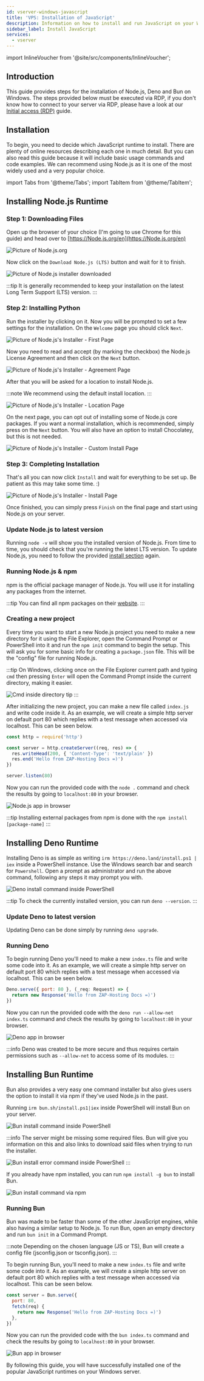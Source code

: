 ```yaml
---
id: vserver-windows-javascript
title: 'VPS: Installation of JavaScript'
description: Information on how to install and run JavaScript on your Windows server from ZAP-Hosting.com - ZAP-Hosting.com documentation
sidebar_label: Install JavaScript
services:
  - vserver
---
```


import InlineVoucher from '@site/src/components/InlineVoucher';

## Introduction

This guide provides steps for the installation of Node.js, Deno and Bun on Windows. The steps provided below must be executed via RDP, if you don't know how to connect to your server via RDP, please have a look at our [Initial access (RDP)](vserver-windows-userdp.md) guide.
<InlineVoucher />

## Installation

To begin, you need to decide which JavaScript runtime to install. There are plenty of online resources describing each one in much detail. But you can also read this guide because it will include basic usage commands and code examples. We can recommend using Node.js as it is one of the most widely used and a very popular choice.

import Tabs from '@theme/Tabs';
import TabItem from '@theme/TabItem';

<Tabs>
<TabItem value="Node.js Runtime" label="Node.js" default>

## Installing Node.js Runtime

### Step 1: Downloading Files
Open up the browser of your choice (I'm going to use Chrome for this guide) and head over to [https://Node.js.org/en](https://Node.js.org/en)

![Picture of Node.js.org](https://imgur.com/yGkI21n.png)

Now click on the `Download Node.js (LTS)` button and wait for it to finish.

![Picture of Node.js installer downloaded](https://imgur.com/i9ZMP9L.png)

:::tip
It is generally recommended to keep your installation on the latest Long Term Support (LTS) version.
:::

### Step 2: Installing Python
Run the installer by clicking on it. Now you will be prompted to set a few settings for the installation. On the `Welcome` page you should click `Next`.

![Picture of Node.js's Installer - First Page](https://imgur.com/DJzVIRM.png)

Now you need to read and accept (by marking the checkbox) the Node.js License Agreement and then click on the `Next` button.

![Picture of Node.js's Installer - Agreement Page](https://imgur.com/eUfK86B.png)

After that you will be asked for a location to install Node.js.

:::note
We recommend using the default install location.
:::

![Picture of Node.js's Installer - Location Page](https://imgur.com/QUInz5M.png)

On the next page, you can opt out of installing some of Node.js core packages. If you want a normal installation, which is recommended, simply press on the `Next` button. You will also have an option to install Chocolatey, but this is not needed.

![Picture of Node.js's Installer - Custom Install Page](https://imgur.com/Ereqity.png)

### Step 3: Completing Installation
That's all you can now click `Install` and wait for everything to be set up. Be patient as this may take some time. :)

![Picture of Node.js's Installer - Install Page](https://imgur.com/Nxl3553.png)

Once finished, you can simply press `Finish` on the final page and start using Node.js on your server.

### Update Node.js to latest version

Running `node -v` will show you the installed version of Node.js. From time to time, you should check that you're running the latest LTS version. To update Node.js, you need to follow the provided [install section](vserver-windows-javascript.md#installing-nodejs-runtime) again.

### Running Node.js & npm

npm is the official package manager of Node.js. You will use it for installing any packages from the internet.

:::tip
You can find all npm packages on their [website](https://www.npmjs.com/).
:::

### Creating a new project

Every time you want to start a new Node.js project you need to make a new directory for it using the File Explorer, open the Command Prompt or PowerShell into it and run the `npm init` command to begin the setup. This will ask you for some basic info for creating a `package.json` file. This will be the "config" file for running Node.js.

:::tip
On Windows, clicking once on the File Explorer current path and typing `cmd` then pressing `Enter` will open the Command Prompt inside the current directory, making it easier.

![Cmd inside directory tip](https://imgur.com/61sWPoe.png)
:::

After initializing the new project, you can make a new file called `index.js` and write code inside it. As an example, we will create a simple http server on default port 80 which replies with a test message when accessed via localhost. This can be seen below.

```js
const http = require('http')

const server = http.createServer((req, res) => {
  res.writeHead(200, { 'Content-Type': 'text/plain' })
  res.end('Hello from ZAP-Hosting Docs =)')
})

server.listen(80)
```

Now you can run the provided code with the `node .` command and check the results by going to `localhost:80` in your browser.

![Node.js app in browser](https://imgur.com/DcaM9Dd.png)

:::tip
Installing external packages from npm is done with the `npm install [package-name]`
:::

</TabItem>

<TabItem value="Deno Runtime" label="Deno" default>

## Installing Deno Runtime

Installing Deno is as simple as writing `irm https://deno.land/install.ps1 | iex` inside a PowerShell instance. Use the Windows search bar and search for `Powershell`. Open a prompt as administrator and run the above command, following any steps it may prompt you with.

![Deno install command inside PowerShell](https://imgur.com/gOjyave.png)

:::tip
To check the currently installed version, you can run `deno --version`.
:::

### Update Deno to latest version

Updating Deno can be done simply by running `deno upgrade`.

### Running Deno

To begin running Deno you'll need to make a new `index.ts` file and write some code into it. As an example, we will create a simple http server on default port 80 which replies with a test message when accessed via localhost. This can be seen below.

```js
Deno.serve({ port: 80 }, (_req: Request) => {
  return new Response('Hello from ZAP-Hosting Docs =)')
})
```

Now you can run the provided code with the `deno run --allow-net index.ts` command and check the results by going to `localhost:80` in your browser.

![Deno app in browser](https://imgur.com/fjBhEe7.png)

:::info
Deno was created to be more secure and thus requires certain permissions such as `--allow-net` to access some of its modules.
:::

</TabItem>

<TabItem value="Bun Runtime" label="Bun" default>

## Installing Bun Runtime

Bun also provides a very easy one command installer but also gives users the option to install it via npm if they've used Node.js in the past.

<Tabs>
<TabItem value="command" label="Command" default>

Running `irm bun.sh/install.ps1|iex` inside PowerShell will install Bun on your server.

![Bun install command inside PowerShell](https://imgur.com/utUKgRN.png)

:::info
The server might be missing some required files. Bun will give you information on this and also links to download said files when trying to run the installer.

![Bun install error command inside PowerShell](https://imgur.com/Sq0IHDQ.png)
:::

</TabItem>
<TabItem value="npm" label="npm">

If you already have npm installed, you can run `npm install -g bun` to install Bun.

![Bun install command via npm](https://imgur.com/fUPmPoW.png)

</TabItem>
</Tabs>

### Running Bun

Bun was made to be faster than some of the other JavaScript engines, while also having a similar setup to Node.js. To run Bun, open an empty directory and run `bun init` in a Command Prompt.

:::note
Depending on the chosen language (JS or TS), Bun will create a config file (jsconfig.json or tsconfig.json).
:::

To begin running Bun, you'll need to make a new `index.ts` file and write some code into it. As an example, we will create a simple http server on default port 80 which replies with a test message when accessed via localhost. This can be seen below.

```js
const server = Bun.serve({
  port: 80,
  fetch(req) {
    return new Response('Hello from ZAP-Hosting Docs =)')
  },
})
```

Now you can run the provided code with the `bun index.ts` command and check the results by going to `localhost:80` in your browser.

![Bun app in browser](https://imgur.com/wwuWP4i.png)

</TabItem>
</Tabs>

By following this guide, you will have successfully installed one of the popular JavaScript runtimes on your Windows server.